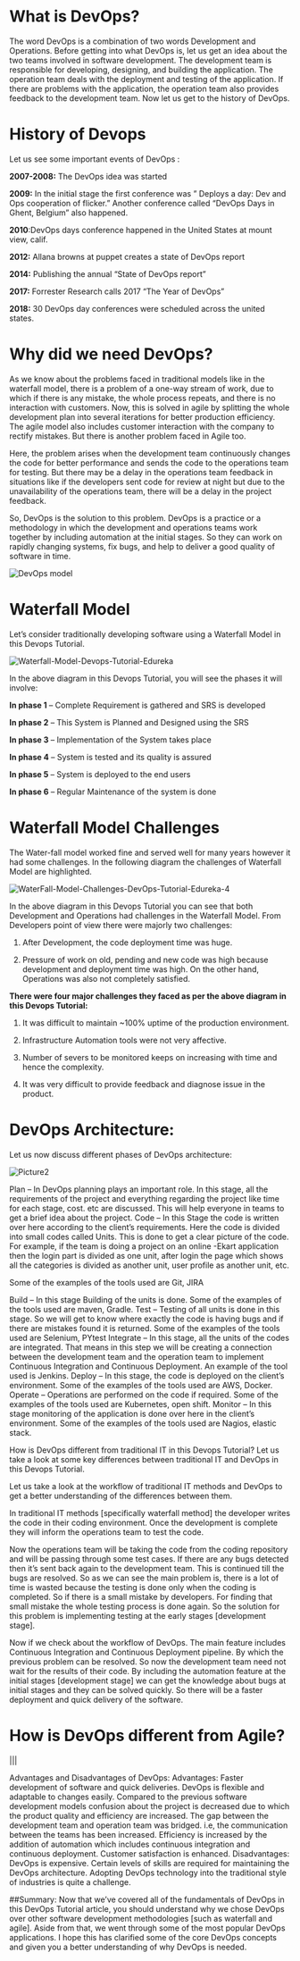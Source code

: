 # What is DevOps?
The word DevOps is a combination of two words Development and Operations. Before getting into what DevOps is, let us get an idea about the two teams involved in software development. The development team is responsible for developing, designing, and building the application. The operation team deals with the deployment and testing of the application. If there are problems with the application, the operation team also provides feedback to the development team. Now let us get to the history of DevOps.

# History of Devops
Let us see some important events of DevOps :

**2007-2008:** The DevOps idea was started

**2009:** In the initial stage the first conference was ” Deploys a day: Dev and Ops cooperation of flicker.”  Another conference called “DevOps Days in Ghent, Belgium” also happened.

**2010**:DevOps days conference happened in the United States at mount view, calif.

**2012:** Allana browns at puppet creates a state of DevOps report


**2014:** Publishing the annual “State of DevOps report”

**2017:** Forrester Research calls 2017 “The Year of DevOps”

**2018:** 30 DevOps day conferences were scheduled across the united states.

# Why did we need DevOps?
As we know about the problems faced in traditional models like in the waterfall model, there is a problem of a one-way stream of work, due to which if there is any mistake, the whole process repeats, and there is no interaction with customers. Now, this is solved in agile by splitting the whole development plan into several iterations for better production efficiency.  The agile model also includes customer interaction with the company to rectify mistakes. But there is another problem faced in Agile too.


Here, the problem arises when the development team continuously changes the code for better performance and sends the code to the operations team for testing. But there may be a delay in the operations team feedback in situations like if the developers sent code for review at night but due to the unavailability of the operations team, there will be a delay in the project feedback.

So, DevOps is the solution to this problem. DevOps is a practice or a methodology in which the development and operations teams work together by including automation at the initial stages. So they can work on rapidly changing systems, fix bugs, and help to deliver a good quality of software in time.

![DevOps model](https://user-images.githubusercontent.com/125833255/236693347-b96b87c4-9df6-44ce-8da6-4ee1ba7a768d.png)

# Waterfall Model 
Let’s consider traditionally developing software using a Waterfall Model in this Devops Tutorial.

![Waterfall-Model-Devops-Tutorial-Edureka](https://user-images.githubusercontent.com/125833255/236693399-4b42147d-4e2d-47e7-b780-47ce5a2867e5.png)

In the above diagram in this Devops Tutorial, you will see the phases it will involve:

**In phase 1** – Complete Requirement is gathered and SRS is developed

**In phase 2** – This System is Planned and Designed using the SRS

**In phase 3** – Implementation of the System takes place

**In phase 4** – System is tested and its quality is assured

**In phase 5** – System is deployed to the end users

**In phase 6** – Regular Maintenance of the system is done

# Waterfall Model Challenges
The Water-fall model worked fine and served well for many years however it had some challenges. In the following diagram the challenges of Waterfall Model are highlighted.

![WaterFall-Model-Challenges-DevOps-Tutorial-Edureka-4](https://user-images.githubusercontent.com/125833255/236693658-f7c7bc35-083f-4276-a369-225ff5d62374.png)


In the above diagram in this Devops Tutorial you can see that both Development and Operations had challenges in the Waterfall Model.  From Developers point of view there were majorly two challenges:

1. After Development, the code deployment time was huge.

2. Pressure of work on old, pending and new code was high because development and deployment time was high. On the other hand, Operations was also not completely satisfied.

**There were four major challenges they faced as per the above diagram in this Devops Tutorial:**

1. It was difficult to maintain ~100% uptime of the production environment.

2. Infrastructure Automation tools were not very affective.

3. Number of severs to be monitored keeps on increasing with time and hence the complexity.

4. It was very difficult to provide feedback and diagnose issue in the product.

# DevOps Architecture:
Let us now discuss different phases of DevOps architecture:

![Picture2](https://user-images.githubusercontent.com/125833255/236693702-546f2d00-c7e2-4be3-a448-f7f51450eeee.png)

Plan – In DevOps planning plays an important role. In this stage, all the requirements of the project and everything regarding the project like time for each stage, cost. etc are discussed. This will help everyone in teams to get a brief idea about the project. 
Code – In this Stage the code is written over here according to the client’s requirements. Here the code is divided into small codes called Units. This is done to get a clear picture of the code. For example, if the team is doing a project on an online -Ekart application then the login part is divided as one unit, after login the page which shows all the categories is divided as another unit, user profile as another unit, etc. 

Some of the examples of the tools used are Git, JIRA

Build – In this stage Building of the units is done. Some of the examples of the tools used are maven, Gradle.
Test – Testing of all units is done in this stage. So we will get to know where exactly the code is having bugs and if there are mistakes found it is returned. Some of the examples of the tools used are Selenium, PYtest
Integrate – In this stage, all the units of the codes are integrated. That means in this step we will be creating a connection between the development team and the operation team to implement Continuous Integration and Continuous Deployment. An example of the tool used is Jenkins. 
Deploy – In this stage, the code is deployed on the client’s environment. Some of the examples of the tools used are AWS, Docker.
Operate – Operations are performed on the code if required. Some of the examples of the tools used are Kubernetes, open shift.
Monitor – In this stage monitoring of the application is done over here in the client’s environment. Some of the examples of the tools used are Nagios, elastic stack.

How is DevOps different from traditional IT in this Devops Tutorial?
 Let us take a look at some key differences between traditional IT and DevOps in this Devops Tutorial.

Let us take a look at the workflow of traditional IT methods and DevOps to get a better understanding of the differences between them.

In traditional IT methods [specifically waterfall method] the developer writes the code in their coding environment. Once the development is complete they will inform the operations team to test the code. 


Now the operations team will be taking the code from the coding repository and will be passing through some test cases. If there are any bugs detected then it’s sent back again to the development team. This is continued till the bugs are resolved. So as we can see the main problem is, there is a lot of time is wasted because the testing is done only when the coding is completed. So if there is a small mistake by developers. For finding that small mistake the whole testing process is done again. So the solution for this problem is implementing testing at the early stages [development stage].

Now if we check about the workflow of DevOps. The main feature includes Continuous Integration and Continuous Deployment pipeline. By which the previous problem can be resolved. So now the development team need not wait for the results of their code. By including the automation feature at the initial stages [development stage] we can get the knowledge about bugs at initial stages and they can be solved quickly. So there will be a faster deployment and quick delivery of the software.


# How is DevOps different from Agile?

|||


Advantages and Disadvantages of DevOps:
Advantages:
Faster development of software and quick deliveries.
DevOps is flexible and adaptable to changes easily.
Compared to the previous software development models confusion about the project is decreased due to which the product quality and efficiency are increased.
The gap between the development team and operation team was bridged. i.e, the communication between the teams has been increased.
Efficiency is increased by the addition of automation which includes continuous integration and continuous deployment.
Customer satisfaction is enhanced.
Disadvantages:
DevOps is expensive.
Certain levels of skills are required for maintaining the DevOps architecture.
Adopting DevOps technology into the traditional style of industries is quite a challenge.

##Summary:
Now that we’ve covered all of the fundamentals of DevOps in this DevOps Tutorial article, you should understand why we chose DevOps over other software development methodologies [such as waterfall and agile]. Aside from that, we went through some of the most popular DevOps applications. I hope this has clarified some of the core DevOps concepts and given you a better understanding of why DevOps is needed.

